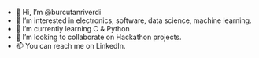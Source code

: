 - 👋 Hi, I’m @burcutanriverdi
- 👀 I’m interested in electronics, software, data science, machine learning.
- 🌱 I’m currently learning C & Python
- 💞️ I’m looking to collaborate on Hackathon projects.
- 📫 You can reach me on LinkedIn.

<!---
burcutanriverdi/burcutanriverdi is a ✨ special ✨ repository because its `README.md` (this file) appears on your GitHub profile.
You can click the Preview link to take a look at your changes.
--->
